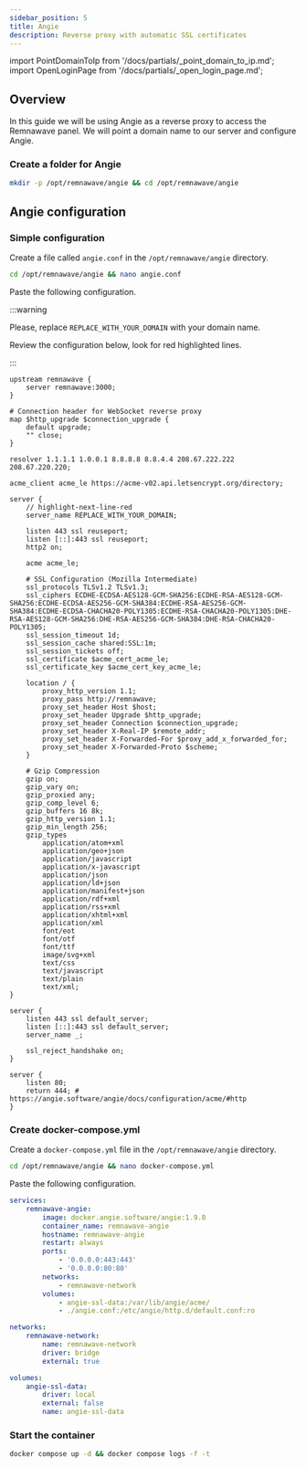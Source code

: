 ```yaml
---
sidebar_position: 5
title: Angie
description: Reverse proxy with automatic SSL certificates
---
```


import PointDomainToIp from '/docs/partials/\_point_domain_to_ip.md';
import OpenLoginPage from '/docs/partials/\_open_login_page.md';

## Overview

In this guide we will be using Angie as a reverse proxy to access the Remnawave panel.
We will point a domain name to our server and configure Angie.

<PointDomainToIp />

### Create a folder for Angie

```bash
mkdir -p /opt/remnawave/angie && cd /opt/remnawave/angie
```

## Angie configuration

### Simple configuration

Create a file called `angie.conf` in the `/opt/remnawave/angie` directory.

```bash
cd /opt/remnawave/angie && nano angie.conf
```

Paste the following configuration.

:::warning

Please, replace `REPLACE_WITH_YOUR_DOMAIN` with your domain name.

Review the configuration below, look for red highlighted lines.

:::

```angie title="angie.conf"
upstream remnawave {
    server remnawave:3000;
}

# Connection header for WebSocket reverse proxy
map $http_upgrade $connection_upgrade {
    default upgrade;
    "" close;
}

resolver 1.1.1.1 1.0.0.1 8.8.8.8 8.8.4.4 208.67.222.222 208.67.220.220;

acme_client acme_le https://acme-v02.api.letsencrypt.org/directory;

server {
    // highlight-next-line-red
    server_name REPLACE_WITH_YOUR_DOMAIN;

    listen 443 ssl reuseport;
    listen [::]:443 ssl reuseport;
    http2 on;

    acme acme_le;

    # SSL Configuration (Mozilla Intermediate)
    ssl_protocols TLSv1.2 TLSv1.3;
    ssl_ciphers ECDHE-ECDSA-AES128-GCM-SHA256:ECDHE-RSA-AES128-GCM-SHA256:ECDHE-ECDSA-AES256-GCM-SHA384:ECDHE-RSA-AES256-GCM-SHA384:ECDHE-ECDSA-CHACHA20-POLY1305:ECDHE-RSA-CHACHA20-POLY1305:DHE-RSA-AES128-GCM-SHA256:DHE-RSA-AES256-GCM-SHA384:DHE-RSA-CHACHA20-POLY1305;
    ssl_session_timeout 1d;
    ssl_session_cache shared:SSL:1m;
    ssl_session_tickets off;
    ssl_certificate $acme_cert_acme_le;
    ssl_certificate_key $acme_cert_key_acme_le;

    location / {
        proxy_http_version 1.1;
        proxy_pass http://remnawave;
        proxy_set_header Host $host;
        proxy_set_header Upgrade $http_upgrade;
        proxy_set_header Connection $connection_upgrade;
        proxy_set_header X-Real-IP $remote_addr;
        proxy_set_header X-Forwarded-For $proxy_add_x_forwarded_for;
        proxy_set_header X-Forwarded-Proto $scheme;
    }

    # Gzip Compression
    gzip on;
    gzip_vary on;
    gzip_proxied any;
    gzip_comp_level 6;
    gzip_buffers 16 8k;
    gzip_http_version 1.1;
    gzip_min_length 256;
    gzip_types
        application/atom+xml
        application/geo+json
        application/javascript
        application/x-javascript
        application/json
        application/ld+json
        application/manifest+json
        application/rdf+xml
        application/rss+xml
        application/xhtml+xml
        application/xml
        font/eot
        font/otf
        font/ttf
        image/svg+xml
        text/css
        text/javascript
        text/plain
        text/xml;
}

server {
    listen 443 ssl default_server;
    listen [::]:443 ssl default_server;
    server_name _;

    ssl_reject_handshake on;
}

server {
    listen 80;
    return 444; # https://angie.software/angie/docs/configuration/acme/#http
}
```

### Create docker-compose.yml

Create a `docker-compose.yml` file in the `/opt/remnawave/angie` directory.

```bash
cd /opt/remnawave/angie && nano docker-compose.yml
```

Paste the following configuration.

```yaml title="docker-compose.yml"
services:
    remnawave-angie:
        image: docker.angie.software/angie:1.9.0
        container_name: remnawave-angie
        hostname: remnawave-angie
        restart: always
        ports:
            - '0.0.0.0:443:443'
            - '0.0.0.0:80:80'
        networks:
            - remnawave-network
        volumes:
            - angie-ssl-data:/var/lib/angie/acme/
            - ./angie.conf:/etc/angie/http.d/default.conf:ro

networks:
    remnawave-network:
        name: remnawave-network
        driver: bridge
        external: true

volumes:
    angie-ssl-data:
        driver: local
        external: false
        name: angie-ssl-data
```

### Start the container

```bash
docker compose up -d && docker compose logs -f -t
```

<OpenLoginPage />
